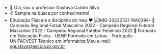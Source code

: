 - :punch:  Olá, sou o professor Gustavo Calixto Silva
- :v:  Sempre na busca por conhecimento! 
- Educação Física é a disciplina do meu  :heart:
![IMG-20220531-WA0094](https://user-images.githubusercontent.com/115187306/194411007-60263311-6366-4113-8030-993209190837.jpg)-  :star2: Campeão Regional Futsal Masculino 2022 - Campeão Regional Futebol Masculino 2022 - Campeão Regional Futebol Feminino 2022  :star2:
Formado em Educação Física - UENP
Formado em Letras - Português - UNIFACVEST
Técnico em Informática
Meu e-mail: sgustavo@escola.pr.gov.br
